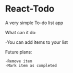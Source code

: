 # React-Todo

A very simple To-do list app

What can it do:

  -You can add items to your list
  
 Future plans:
 
    -Remove item
    -Mark item as completed

